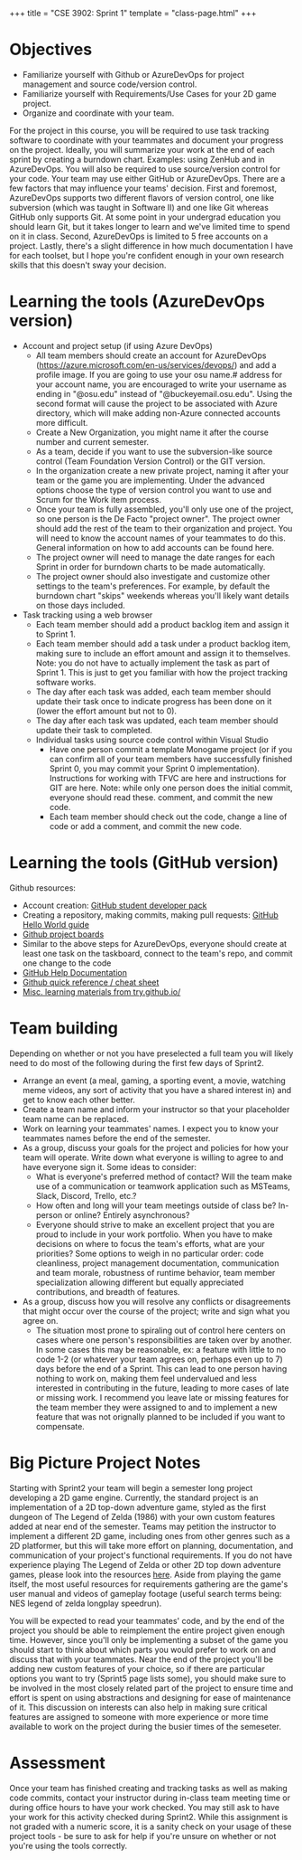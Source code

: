+++
title = "CSE 3902: Sprint 1"
template = "class-page.html"
+++

# Objectives

- Familiarize yourself with Github or AzureDevOps for project management and
  source code/version control.
- Familiarize yourself with Requirements/Use Cases for your 2D game project.
- Organize and coordinate with your team.

For the project in this course, you will be required to use task tracking
software to coordinate with your teammates and document your progress on the
project. Ideally, you will summarize your work at the end of each sprint by
creating a burndown chart. Examples: using ZenHub and in AzureDevOps. You will
also be required to use source/version control for your code. Your team may use
either GitHub or AzureDevOps. There are a few factors that may influence your
teams' decision. First and foremost, AzureDevOps supports two different flavors
of version control, one like subversion (which was taught in Software II) and
one like Git whereas GitHub only supports Git. At some point in your undergrad
education you should learn Git, but it takes longer to learn and we've limited
time to spend on it in class. Second, AzureDevOps is limited to 5 free accounts
on a project. Lastly, there's a slight difference in how much documentation I
have for each toolset, but I hope you're confident enough in your own research
skills that this doesn't sway your decision.


# Learning the tools (AzureDevOps version)

- Account and project setup (if using Azure DevOps)
  - All team members should create an account for AzureDevOps
    (https://azure.microsoft.com/en-us/services/devops/) and add a profile
    image. If you are going to use your osu name.# address for your account
    name, you are encouraged to write your username as ending in "@osu.edu"
    instead of "@buckeyemail.osu.edu". Using the second format will cause the
    project to be associated with Azure directory, which will make adding
    non-Azure connected accounts more difficult.
  - Create a New Organization, you might name it after the course number and
    current semester.
  - As a team, decide if you want to use the subversion-like source control
    (Team Foundation Version Control) or the GIT version.
  - In the organization create a new private project, naming it after your team
    or the game you are implementing. Under the advanced options choose the type
    of version control you want to use and Scrum for the Work item process.
  - Once your team is fully assembled, you'll only use one of the project, so
    one person is the De Facto "project owner". The project owner should add the
    rest of the team to their organization and project. You will need to know
    the account names of your teammates to do this. General information on how
    to add accounts can be found here.
  - The project owner will need to manage the date ranges for each Sprint in
    order for burndown charts to be made automatically.
  - The project owner should also investigate and customize other settings to
    the team's preferences. For example, by default the burndown chart "skips"
    weekends whereas you'll likely want details on those days included.
- Task tracking using a web browser
  - Each team member should add a product backlog item and assign it to Sprint 1.
  - Each team member should add a task under a product backlog item, making sure
    to include an effort amount and assign it to themselves. Note: you do not
    have to actually implement the task as part of Sprint 1. This is just to get
    you familiar with how the project tracking software works.
  - The day after each task was added, each team member should update their task
    once to indicate progress has been done on it (lower the effort amount but
    not to 0).
  - The day after each task was updated, each team member should update their
    task to completed.
  - Individual tasks using source code control within Visual Studio
    - Have one person commit a template Monogame project (or if you can confirm
      all of your team members have successfully finished Sprint 0, you may
      commit your Sprint 0 implementation). Instructions for working with TFVC
      are here and instructions for GIT are here. Note: while only one person
      does the initial commit, everyone should read these. comment, and commit
      the new code.
    - Each team member should check out the code, change a line of code or add a
      comment, and commit the new code.

# Learning the tools (GitHub version)

Github resources:

- Account creation:
  [GitHub student developer pack](https://education.github.com/pack)
- Creating a repository, making commits, making pull requests:
  [GitHub Hello World guide](https://guides.github.com/activities/hello-world/)
- [Github project boards](https://docs.github.com/en/issues/organizing-your-work-with-project-boards/managing-project-boards/about-project-boards)
- Similar to the above steps for AzureDevOps, everyone should create at least one task on the taskboard, connect to the team's repo, and commit one change to the code
- [GitHub Help Documentation](https://help.github.com/en/github)
- [Github quick reference / cheat sheet](https://github.github.com/training-kit/downloads/github-git-cheat-sheet.pdf)
- [Misc. learning materials from try.github.io/](https://try.github.io/)

# Team building

Depending on whether or not you have preselected a full team you will likely need to do most of the following during the first few days of Sprint2.

- Arrange an event (a meal, gaming, a sporting event, a movie, watching meme
  videos, any sort of activity that you have a shared interest in) and get to
  know each other better.
- Create a team name and inform your instructor so that your placeholder team
  name can be replaced.
- Work on learning your teammates' names. I expect you to know your teammates
  names before the end of the semester.
- As a group, discuss your goals for the project and policies for how your team
  will operate. Write down what everyone is willing to agree to and have
  everyone sign it. Some ideas to consider:
  - What is everyone's preferred method of contact? Will the team make use of a
    communication or teamwork application such as MSTeams, Slack, Discord,
    Trello, etc.?
  - How often and long will your team meetings outside of class be? In-person or
    online? Entirely asynchronous?
  - Everyone should strive to make an excellent project that you are proud to
    include in your work portfolio. When you have to make decisions on where to
    focus the team's efforts, what are your priorities? Some options to weigh in
    no particular order: code cleanliness, project management documentation,
    communication and team morale, robustness of runtime behavior, team member
    specialization allowing different but equally appreciated contributions, and
    breadth of features.
- As a group, discuss how you will resolve any conflicts or disagreements that
  might occur over the course of the project; write and sign what you agree on.
  - The situation most prone to spiraling out of control here centers on cases
    where one person's responsibilities are taken over by another. In some cases
    this may be reasonable, ex: a feature with little to no code 1-2 (or
    whatever your team agrees on, perhaps even up to 7) days before the end of a
    Sprint. This can lead to one person having nothing to work on, making them
    feel undervalued and less interested in contributing in the future, leading
    to more cases of late or missing work. I recommend you leave late or missing
    features for the team member they were assigned to and to implement a new
    feature that was not orignally planned to be included if you want to
    compensate.
    
# Big Picture Project Notes

Starting with Sprint2 your team will begin a semester long project developing a
2D game engine. Currently, the standard project is an implementation of a 2D
top-down adventure game, styled as the first dungeon of The Legend of Zelda
(1986) with your own custom features added at near end of the semester. Teams
may petition the instructor to implement a different 2D game, including ones
from other genres such as a 2D platformer, but this will take more effort on
planning, documentation, and communication of your project's functional
requirements. If you do not have experience playing The Legend of Zelda or other
2D top down adventure games, please look into the resources
[here](@/teaching/cse3902/game-resources.md). Aside from playing the game
itself, the most useful resources for requirements gathering are the game's user
manual and videos of gameplay footage (useful search terms being: NES legend of
zelda longplay speedrun).

You will be expected to read your teammates' code, and by the end of the project
you should be able to reimplement the entire project given enough time. However,
since you'll only be implementing a subset of the game you should start to think
about which parts you would prefer to work on and discuss that with your
teammates. Near the end of the project you'll be adding new custom features of
your choice, so if there are particular options you want to try (Sprint5 page
lists some), you should make sure to be involved in the most closely related
part of the project to ensure time and effort is spent on using abstractions and
designing for ease of maintenance of it. This discussion on interests can also
help in making sure critical features are assigned to someone with more
experience or more time available to work on the project during the busier times
of the semeseter.

# Assessment

Once your team has finished creating and tracking tasks as well as making code
commits, contact your instructor during in-class team meeting time or during
office hours to have your work checked. You may still ask to have your work for
this activity checked during Sprint2. While this assignment is not graded with a
numeric score, it is a sanity check on your usage of these project tools - be
sure to ask for help if you're unsure on whether or not you're using the tools
correctly.
